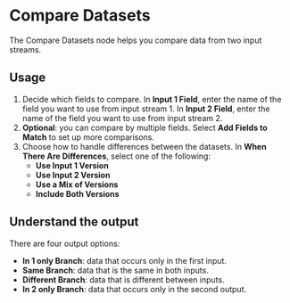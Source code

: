 # Compare Datasets

The Compare Datasets node helps you compare data from two input streams.

## Usage

1. Decide which fields to compare. In **Input 1 Field**, enter the name of the field you want to use from input stream 1. In **Input 2 Field**, enter the name of the field you want to use from input stream 2. 
2. **Optional**: you can compare by multiple fields. Select **Add Fields to Match** to set up more comparisons.
3. Choose how to handle differences between the datasets. In **When There Are Differences**, select one of the following:
	* **Use Input 1 Version**
	* **Use Input 2 Version**
	* **Use a Mix of Versions**
	* **Include Both Versions**


## Understand the output

There are four output options:

* **In 1 only Branch**: data that occurs only in the first input.
* **Same Branch**: data that is the same in both inputs.
* **Different Branch**: data that is different between inputs.
* **In 2 only Branch**: data that occurs only in the second output.

